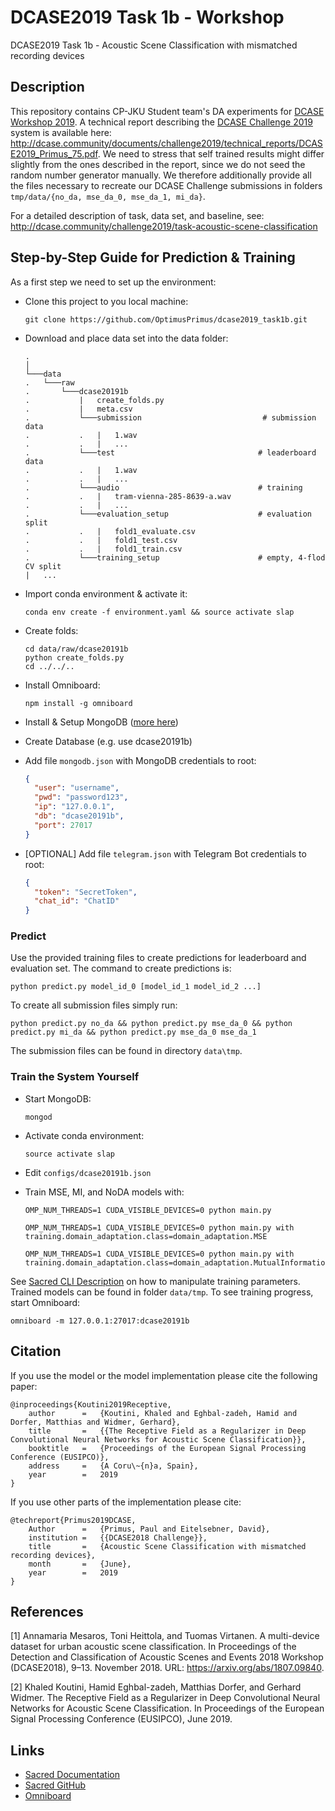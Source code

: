 # DCASE2019 Task 1b - Workshop
DCASE2019 Task 1b - Acoustic Scene Classification with mismatched recording devices 


## Description
This repository contains CP-JKU Student team's DA experiments for [DCASE Workshop 2019](http://dcase.community/workshop2019/). A technical report describing the [DCASE Challenge 2019](http://dcase.community/challenge2019/) system is available here: http://dcase.community/documents/challenge2019/technical_reports/DCASE2019_Primus_75.pdf.
We need to stress that self trained results might differ slightly from the ones described in the report, since we do not seed the random number generator manually. We therefore additionally provide all the files necessary to recreate our DCASE Challenge submissions in  folders `tmp/data/{no_da, mse_da_0, mse_da_1, mi_da}`.

For a detailed description of task, data set, and baseline, see:
http://dcase.community/challenge2019/task-acoustic-scene-classification


## Step-by-Step Guide for Prediction & Training

As a first step we need to set up the environment:
- Clone this project to you local machine:
    ```
    git clone https://github.com/OptimusPrimus/dcase2019_task1b.git
    ```
- Download and place data set into the data folder:
    ```
    .
    │
    └───data
    .   └───raw
    .       └───dcase20191b
    .           |   create_folds.py
    .           |   meta.csv 
    .           └───submission                           # submission data
    .           .   |   1.wav
    .           .   |   ...
    .           └───test                                # leaderboard data
    .           .   |   1.wav
    .           .   |   ...
    .           └───audio                               # training
    .           .   |   tram-vienna-285-8639-a.wav
    .           .   |   ...
    .           └───evaluation_setup                    # evaluation split
    .           .   |   fold1_evaluate.csv 
    .           .   |   fold1_test.csv
    .           .   |   fold1_train.csv
    .           └───training_setup                      # empty, 4-flod CV split
    |   ...
    
    ```

- Import conda environment & activate it: 
    ```
    conda env create -f environment.yaml && source activate slap
    ```
- Create folds:
    ```
    cd data/raw/dcase20191b
    python create_folds.py
    cd ../../..
    ```
- Install Omniboard:
    
    ```
    npm install -g omniboard
    ```
- Install & Setup MongoDB ([more here](https://docs.mongodb.com/manual/tutorial/install-mongodb-on-ubuntu/))
- Create Database (e.g. use dcase20191b)
- Add file `mongodb.json` with MongoDB credentials to root: 
    ```json
    {
      "user": "username",
      "pwd": "password123",
      "ip": "127.0.0.1",
      "db": "dcase20191b",
      "port": 27017
    }
    ```
- [OPTIONAL] Add file `telegram.json` with Telegram Bot credentials to root: 
    ```json
    {
      "token": "SecretToken",
      "chat_id": "ChatID"
    }
    ```


### Predict

Use the provided training files to create predictions for leaderboard and evaluation set.
The command to create predictions is:
```
python predict.py model_id_0 [model_id_1 model_id_2 ...]
```
To create all submission files simply run:
```
python predict.py no_da && python predict.py mse_da_0 && python predict.py mi_da && python predict.py mse_da_0 mse_da_1
```
The submission files can be found in directory `data\tmp`.

### Train the System Yourself
- Start MongoDB:
    ```
    mongod
    ```

- Activate conda environment:
    ```
    source activate slap
    ```
- Edit `configs/dcase20191b.json`
- Train MSE, MI, and NoDA models with:
    ```
    OMP_NUM_THREADS=1 CUDA_VISIBLE_DEVICES=0 python main.py
    ```
    ```
    OMP_NUM_THREADS=1 CUDA_VISIBLE_DEVICES=0 python main.py with training.domain_adaptation.class=domain_adaptation.MSE
    ```
    ```
    OMP_NUM_THREADS=1 CUDA_VISIBLE_DEVICES=0 python main.py with training.domain_adaptation.class=domain_adaptation.MutualInformationDA
    ```
   
See [Sacred CLI Description](https://sacred.readthedocs.io/en/latest/command_line.html) on how to manipulate training parameters.
Trained models can be found in folder `data/tmp`.
To see training progress, start Omniboard:
```
omniboard -m 127.0.0.1:27017:dcase20191b
``` 

## Citation

If you use the model or the model implementation please cite the following paper:
```
@inproceedings{Koutini2019Receptive,
    author      =   {Koutini, Khaled and Eghbal-zadeh, Hamid and Dorfer, Matthias and Widmer, Gerhard},
    title       =   {{The Receptive Field as a Regularizer in Deep Convolutional Neural Networks for Acoustic Scene Classification}},
    booktitle   =   {Proceedings of the European Signal Processing Conference (EUSIPCO)},
    address     =   {A Coru\~{n}a, Spain},
    year        =   2019
}
```
If you use other parts of the implementation please cite:
```
@techreport{Primus2019DCASE,
    Author      =   {Primus, Paul and Eitelsebner, David},
    institution =   {{DCASE2018 Challenge}},
    title       =   {Acoustic Scene Classification with mismatched recording devices},
    month       =   {June},
    year        =   2019
}
```

## References

[1] Annamaria Mesaros, Toni Heittola, and Tuomas Virtanen. A multi-device dataset for urban acoustic scene classification. In Proceedings of the Detection and Classification of Acoustic Scenes and Events 2018 Workshop (DCASE2018), 9–13. November 2018. URL: https://arxiv.org/abs/1807.09840.

[2] Khaled Koutini, Hamid Eghbal-zadeh, Matthias Dorfer, and Gerhard Widmer. The Receptive Field as a Regularizer in Deep Convolutional Neural Networks for Acoustic Scene Classification. In Proceedings of the European Signal Processing Conference (EUSIPCO), June 2019.

## Links
- [Sacred Documentation](https://sacred.readthedocs.io/en/latest/quickstart.html)
- [Sacred GitHub](https://github.com/IDSIA/sacred)
- [Omniboard](https://github.com/vivekratnavel/omniboard)
